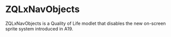 # ZQLxNavObjects
ZQLxNavObjects is a Quality of Life modlet that disables the new on-screen sprite system introduced in A19.
